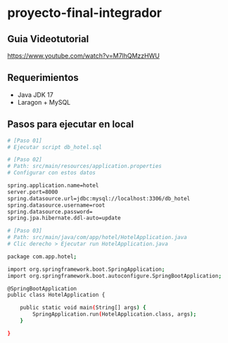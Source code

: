 # proyecto-final-integrador

## Guia Videotutorial

https://www.youtube.com/watch?v=M7lhQMzzHWU

## Requerimientos

- Java JDK 17
- Laragon + MySQL

## Pasos para ejecutar en local

```sh
# [Paso 01]
# Ejecutar script db_hotel.sql 
```

```sh
# [Paso 02]
# Path: src/main/resources/application.properties
# Configurar con estos datos

spring.application.name=hotel
server.port=8000
spring.datasource.url=jdbc:mysql://localhost:3306/db_hotel
spring.datasource.username=root
spring.datasource.password=
spring.jpa.hibernate.ddl-auto=update
```

```sh
# [Paso 03]
# Path: src/main/java/com/app/hotel/HotelApplication.java
# Clic derecho > Ejecutar run HotelApplication.java

package com.app.hotel;

import org.springframework.boot.SpringApplication;
import org.springframework.boot.autoconfigure.SpringBootApplication;

@SpringBootApplication
public class HotelApplication {

	public static void main(String[] args) {
		SpringApplication.run(HotelApplication.class, args);
	}

}
```

